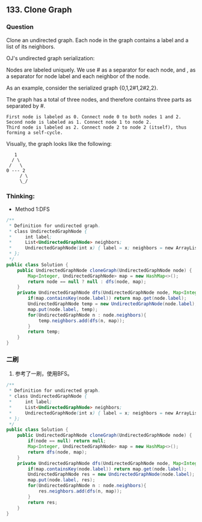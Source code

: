 ## 133. Clone Graph

### Question
 Clone an undirected graph. Each node in the graph contains a label and a list of its neighbors.

OJ's undirected graph serialization:

Nodes are labeled uniquely.
We use # as a separator for each node, and , as a separator for node label and each neighbor of the node.

As an example, consider the serialized graph {0,1,2#1,2#2,2}.

The graph has a total of three nodes, and therefore contains three parts as separated by #.

    First node is labeled as 0. Connect node 0 to both nodes 1 and 2.
    Second node is labeled as 1. Connect node 1 to node 2.
    Third node is labeled as 2. Connect node 2 to node 2 (itself), thus forming a self-cycle.

Visually, the graph looks like the following:

       1
      / \
     /   \
    0 --- 2
         / \
         \_/


### Thinking:
* Method 1:DFS

```Java
/**
 * Definition for undirected graph.
 * class UndirectedGraphNode {
 *     int label;
 *     List<UndirectedGraphNode> neighbors;
 *     UndirectedGraphNode(int x) { label = x; neighbors = new ArrayList<UndirectedGraphNode>(); }
 * };
 */
public class Solution {
    public UndirectedGraphNode cloneGraph(UndirectedGraphNode node) {
        Map<Integer, UndirectedGraphNode> map = new HashMap<>();
        return node == null ? null : dfs(node, map);
    }
    private UndirectedGraphNode dfs(UndirectedGraphNode node, Map<Integer, UndirectedGraphNode> map){
        if(map.containsKey(node.label)) return map.get(node.label);
        UndirectedGraphNode temp = new UndirectedGraphNode(node.label);
        map.put(node.label, temp);
        for(UndirectedGraphNode n : node.neighbors){
            temp.neighbors.add(dfs(n, map));
        }
        return temp;
    }
}
```

### 二刷
1. 参考了一刷，使用BFS。
```Java
/**
 * Definition for undirected graph.
 * class UndirectedGraphNode {
 *     int label;
 *     List<UndirectedGraphNode> neighbors;
 *     UndirectedGraphNode(int x) { label = x; neighbors = new ArrayList<UndirectedGraphNode>(); }
 * };
 */
public class Solution {
    public UndirectedGraphNode cloneGraph(UndirectedGraphNode node) {
        if(node == null) return null;
        Map<Integer, UndirectedGraphNode> map = new HashMap<>();
        return dfs(node, map);
    }
    private UndirectedGraphNode dfs(UndirectedGraphNode node, Map<Integer, UndirectedGraphNode> map){
        if(map.containsKey(node.label)) return map.get(node.label);
        UndirectedGraphNode res = new UndirectedGraphNode(node.label);
        map.put(node.label, res);
        for(UndirectedGraphNode n : node.neighbors){
            res.neighbors.add(dfs(n, map));
        }
        return res;
    }
}
```
